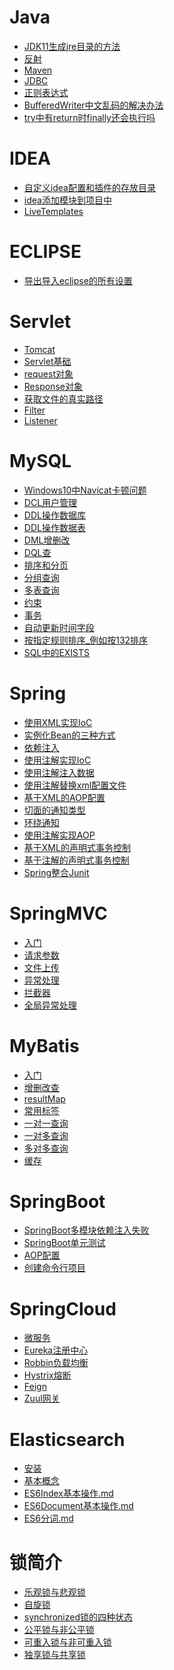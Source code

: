 # Java
- <a href="Java/JDK11生成jre目录的方法.md">JDK11生成jre目录的方法</a>
- <a href="Java/反射.md">反射</a>
- <a href="Java/Maven.md">Maven</a>
- <a href="Java/JDBC.md">JDBC</a>
- <a href="Java/正则表达式.md">正则表达式</a>
- <a href="Java/BufferedWriter中文乱码的解决办法.md">BufferedWriter中文乱码的解决办法</a>
- <a href="Java/try中有return时finally还会执行吗.md">try中有return时finally还会执行吗</a>

# IDEA
- <a href="Java/idea/自定义idea配置和插件的存放目录.md">自定义idea配置和插件的存放目录</a>
- <a href="Java/idea/idea添加模块到项目中.md">idea添加模块到项目中</a>
- <a href="Java/idea/LiveTemplates.md">LiveTemplates</a>

# ECLIPSE
- <a href="Java/eclipse/导出导入eclipse的所有设置.md">导出导入eclipse的所有设置</a>

# Servlet
- <a href="Java/Servlet/Tomcat.md">Tomcat</a>
- <a href="Java/Servlet/Servlet基础.md">Servlet基础</a>
- <a href="Java/Servlet/request对象.md">request对象</a>
- <a href="Java/Servlet/Response对象.md">Response对象</a>
- <a href="Java/Servlet/获取文件的真实路径.md">获取文件的真实路径</a>
- <a href="Java/Servlet/Filter.md">Filter</a>
- <a href="Java/Servlet/Listener.md">Listener</a>
# MySQL
- <a href="Java/MySQL/Windows10中Navicat卡顿问题.md">Windows10中Navicat卡顿问题</a>
- <a href="Java/MySQL/DCL用户管理.md">DCL用户管理</a>
- <a href="Java/MySQL/DDL操作数据库.md">DDL操作数据库</a>
- <a href="Java/MySQL/DDL操作数据表.md">DDL操作数据表</a>
- <a href="Java/MySQL/DML增删改.md">DML增删改</a>
- <a href="Java/MySQL/DQL查.md">DQL查</a>
- <a href="Java/MySQL/排序和分页.md">排序和分页</a>
- <a href="Java/MySQL/分组查询.md">分组查询</a>
- <a href="Java/MySQL/多表查询.md">多表查询</a>
- <a href="Java/MySQL/约束.md">约束</a>
- <a href="Java/MySQL/事务.md">事务</a>
- <a href="Java/MySQL/自动更新时间字段.md">自动更新时间字段</a>
- <a href="Java/MySQL/按指定规则排序_例如按132排序.md">按指定规则排序_例如按132排序</a>
- <a href="Java/MySQL/SQL中的EXISTS.md">SQL中的EXISTS</a>
# Spring
- <a href="Java/Spring/使用XML实现IoC.md">使用XML实现IoC</a>
- <a href="Java/Spring/实例化Bean的三种方式.md">实例化Bean的三种方式</a>
- <a href="Java/Spring/依赖注入.md">依赖注入</a>
- <a href="Java/Spring/使用注解实现IoC.md">使用注解实现IoC</a>
- <a href="Java/Spring/使用注解注入数据.md">使用注解注入数据</a>
- <a href="Java/Spring/使用注解替换xml配置文件.md">使用注解替换xml配置文件</a>
- <a href="Java/Spring/基于XML的AOP配置.md">基于XML的AOP配置</a>
- <a href="Java/Spring/切面的通知类型.md">切面的通知类型</a>
- <a href="Java/Spring/环绕通知.md">环绕通知</a>
- <a href="Java/Spring/使用注解实现AOP.md">使用注解实现AOP</a>
- <a href="Java/Spring/基于XML的声明式事务控制.md">基于XML的声明式事务控制</a>
- <a href="Java/Spring/基于注解的声明式事务控制.md">基于注解的声明式事务控制</a>
- <a href="Java/Spring/Spring整合Junit.md">Spring整合Junit</a>
# SpringMVC
- <a href="Java/SpringMVC/入门.md">入门</a>
- <a href="Java/SpringMVC/请求参数.md">请求参数</a>
- <a href="Java/SpringMVC/文件上传.md">文件上传</a>
- <a href="Java/SpringMVC/异常处理.md">异常处理</a>
- <a href="Java/SpringMVC/拦截器.md">拦截器</a>
- <a href="Java/SpringMVC/全局异常处理.md">全局异常处理</a>
# MyBatis
- <a href="Java/MyBatis/入门.md">入门</a>
- <a href="Java/MyBatis/增删改查.md">增删改查</a>
- <a href="Java/MyBatis/resultMap.md">resultMap</a>
- <a href="Java/MyBatis/常用标签.md">常用标签</a>
- <a href="Java/MyBatis/一对一查询.md">一对一查询</a>
- <a href="Java/MyBatis/一对多查询.md">一对多查询</a>
- <a href="Java/MyBatis/多对多查询.md">多对多查询</a>
- <a href="Java/MyBatis/缓存.md">缓存</a>

# SpringBoot
- <a href="Java/SpringCloud/SpringBoot多模块依赖注入失败.md">SpringBoot多模块依赖注入失败</a>
- <a href="Java/SpringCloud/SpringBoot单元测试.md">SpringBoot单元测试</a>
- <a href="Java/SpringCloud/AOP配置.md">AOP配置</a>
- <a href="Java/SpringCloud/创建命令行项目.md">创建命令行项目</a>


# SpringCloud
- <a href="Java/SpringCloud/微服务.md">微服务</a>
- <a href="Java/SpringCloud/Eureka注册中心.md">Eureka注册中心</a>
- <a href="Java/SpringCloud/Robbin负载均衡.md">Robbin负载均衡</a>
- <a href="Java/SpringCloud/Hystrix熔断.md">Hystrix熔断</a>
- <a href="Java/SpringCloud/Feign.md">Feign</a>
- <a href="Java/SpringCloud/Zuul网关.md">Zuul网关</a>

# Elasticsearch
- <a href="Java/Elasticsearch/安装.md">安装</a>
- <a href="Java/Elasticsearch/基本概念.md">基本概念</a>
- <a href="Java/Elasticsearch/ES6Index基本操作.md">ES6Index基本操作.md</a>
- <a href="Java/Elasticsearch/ES6Document基本操作.md">ES6Document基本操作.md</a>
- <a href="Java/Elasticsearch/ES6分词.md">ES6分词.md</a>

# 锁简介
- <a href="Java/锁/乐观锁与悲观锁.md">乐观锁与悲观锁</a>
- <a href="Java/锁/自旋锁.md">自旋锁</a>
- <a href="Java/锁/synchronized锁的四种状态.md">synchronized锁的四种状态</a>
- <a href="Java/锁/公平锁与非公平锁.md">公平锁与非公平锁</a>
- <a href="Java/锁/可重入锁与非可重入锁.md">可重入锁与非可重入锁</a>
- <a href="Java/锁/独享锁与共享锁.md">独享锁与共享锁</a>

